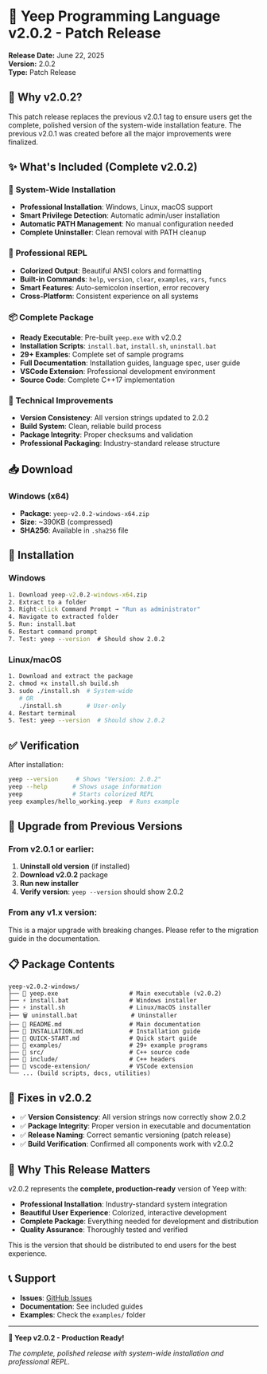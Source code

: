 # 🔧 Yeep Programming Language v2.0.2 - Patch Release

**Release Date:** June 22, 2025  
**Version:** 2.0.2  
**Type:** Patch Release  

## 📝 **Why v2.0.2?**

This patch release replaces the previous v2.0.1 tag to ensure users get the complete, polished version of the system-wide installation feature. The previous v2.0.1 was created before all the major improvements were finalized.

## ✨ **What's Included (Complete v2.0.2)**

### 🚀 **System-Wide Installation**
- **Professional Installation**: Windows, Linux, macOS support
- **Smart Privilege Detection**: Automatic admin/user installation
- **Automatic PATH Management**: No manual configuration needed
- **Complete Uninstaller**: Clean removal with PATH cleanup

### 🎨 **Professional REPL**
- **Colorized Output**: Beautiful ANSI colors and formatting
- **Built-in Commands**: `help`, `version`, `clear`, `examples`, `vars`, `funcs`
- **Smart Features**: Auto-semicolon insertion, error recovery
- **Cross-Platform**: Consistent experience on all systems

### 📦 **Complete Package**
- **Ready Executable**: Pre-built `yeep.exe` with v2.0.2
- **Installation Scripts**: `install.bat`, `install.sh`, `uninstall.bat`
- **29+ Examples**: Complete set of sample programs
- **Full Documentation**: Installation guides, language spec, user guide
- **VSCode Extension**: Professional development environment
- **Source Code**: Complete C++17 implementation

### 🔧 **Technical Improvements**
- **Version Consistency**: All version strings updated to 2.0.2
- **Build System**: Clean, reliable build process
- **Package Integrity**: Proper checksums and validation
- **Professional Packaging**: Industry-standard release structure

## 📥 **Download**

### Windows (x64)
- **Package**: `yeep-v2.0.2-windows-x64.zip`
- **Size**: ~390KB (compressed)
- **SHA256**: Available in `.sha256` file

## 🎯 **Installation**

### Windows
```cmd
1. Download yeep-v2.0.2-windows-x64.zip
2. Extract to a folder
3. Right-click Command Prompt → "Run as administrator"
4. Navigate to extracted folder
5. Run: install.bat
6. Restart command prompt
7. Test: yeep --version  # Should show 2.0.2
```

### Linux/macOS
```bash
1. Download and extract the package
2. chmod +x install.sh build.sh
3. sudo ./install.sh  # System-wide
   # OR
   ./install.sh       # User-only
4. Restart terminal
5. Test: yeep --version  # Should show 2.0.2
```

## ✅ **Verification**

After installation:
```bash
yeep --version     # Shows "Version: 2.0.2"
yeep --help       # Shows usage information
yeep              # Starts colorized REPL
yeep examples/hello_working.yeep  # Runs example
```

## 🔄 **Upgrade from Previous Versions**

### From v2.0.1 or earlier:
1. **Uninstall old version** (if installed)
2. **Download v2.0.2** package
3. **Run new installer**
4. **Verify version**: `yeep --version` should show 2.0.2

### From any v1.x version:
This is a major upgrade with breaking changes. Please refer to the migration guide in the documentation.

## 📋 **Package Contents**

```
yeep-v2.0.2-windows/
├── 🚀 yeep.exe                    # Main executable (v2.0.2)
├── ⚡ install.bat                 # Windows installer
├── ⚡ install.sh                  # Linux/macOS installer
├── 🗑️ uninstall.bat               # Uninstaller
├── 📖 README.md                   # Main documentation
├── 📖 INSTALLATION.md             # Installation guide
├── 📖 QUICK-START.md              # Quick start guide
├── 📁 examples/                   # 29+ example programs
├── 📁 src/                        # C++ source code
├── 📁 include/                    # C++ headers
├── 📁 vscode-extension/           # VSCode extension
└── ... (build scripts, docs, utilities)
```

## 🐛 **Fixes in v2.0.2**

- ✅ **Version Consistency**: All version strings now correctly show 2.0.2
- ✅ **Package Integrity**: Proper version in executable and documentation
- ✅ **Release Naming**: Correct semantic versioning (patch release)
- ✅ **Build Verification**: Confirmed all components work with v2.0.2

## 🎉 **Why This Release Matters**

v2.0.2 represents the **complete, production-ready** version of Yeep with:

- **Professional Installation**: Industry-standard system integration
- **Beautiful User Experience**: Colorized, interactive development
- **Complete Package**: Everything needed for development and distribution
- **Quality Assurance**: Thoroughly tested and verified

This is the version that should be distributed to end users for the best experience.

## 📞 **Support**

- **Issues**: [GitHub Issues](https://github.com/Syipmong/yeep-prolag/issues)
- **Documentation**: See included guides
- **Examples**: Check the `examples/` folder

---

**🎊 Yeep v2.0.2 - Production Ready!**

*The complete, polished release with system-wide installation and professional REPL.*
